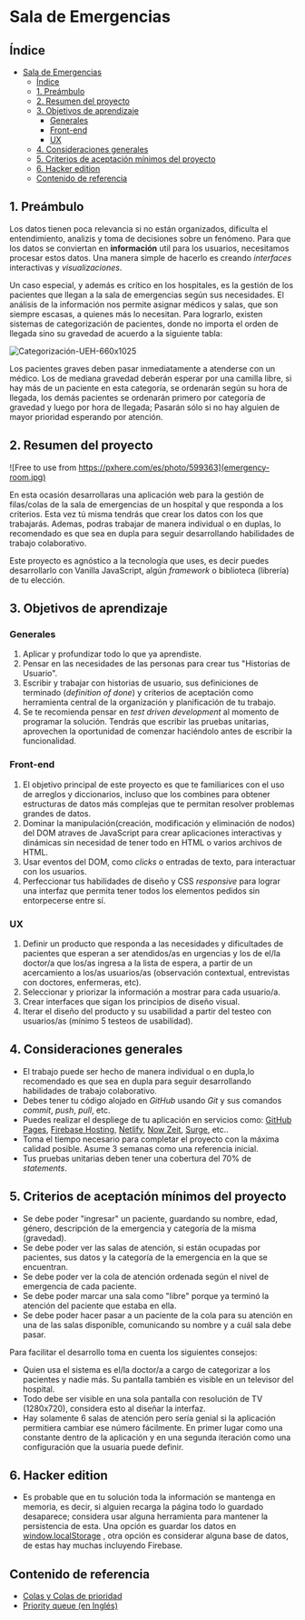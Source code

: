 # Sala de Emergencias

## Índice

- [Sala de Emergencias](#sala-de-emergencias)
  - [Índice](#%c3%8dndice)
  - [1. Preámbulo](#1-pre%c3%a1mbulo)
  - [2. Resumen del proyecto](#2-resumen-del-proyecto)
  - [3. Objetivos de aprendizaje](#3-objetivos-de-aprendizaje)
    - [Generales](#generales)
    - [Front-end](#front-end)
    - [UX](#ux)
  - [4. Consideraciones generales](#4-consideraciones-generales)
  - [5. Criterios de aceptación mínimos del proyecto](#5-criterios-de-aceptaci%c3%b3n-m%c3%adnimos-del-proyecto)
  - [6. Hacker edition](#6-hacker-edition)
  - [Contenido de referencia](#contenido-de-referencia)

## 1. Preámbulo

Los datos tienen poca relevancia si no están organizados, dificulta el entendimiento, analizis y toma de decisiones sobre un fenómeno. Para que los datos
se conviertan en **información** util para los usuarios, necesitamos
procesar estos datos. Una manera simple de hacerlo es creando _interfaces_ interactivas
y _visualizaciones_.

Un caso especial, y además es crítico en los hospitales, es la gestión de los
pacientes que llegan a la sala de emergencias según sus necesidades.
El análisis de la información nos permite asignar médicos y salas,
que son siempre escasas, a quienes más lo necesitan. Para lograrlo, existen sistemas
de categorización de pacientes, donde no importa el orden de llegada sino su
gravedad de acuerdo a la siguiente tabla:

![Categorización-UEH-660x1025](https://user-images.githubusercontent.com/7809496/71842401-4d6b4e00-30a0-11ea-9784-910bcc7b2a8a.png)

Los pacientes graves deben pasar inmediatamente a atenderse con un
médico. Los de mediana gravedad deberán esperar por una camilla libre, si
hay más de un paciente en esta categoría, se ordenarán según su hora de llegada, los demás pacientes se ordenarán primero por categoría de gravedad y luego
por hora de llegada; Pasarán sólo si no hay alguien de mayor prioridad
esperando por atención.

## 2. Resumen del proyecto

![Free to use from https://pxhere.com/es/photo/599363](emergency-room.jpg)

En esta ocasión desarrollaras una aplicación web para la gestión
de filas/colas de la sala de emergencias de un hospital y que responda a los criterios. Esta vez tú misma tendrás que crear los datos con
los que trabajarás. Ademas, podras trabajar de manera individual o en duplas, lo recomendado es que sea en dupla para seguir desarrollando habilidades de trabajo colaborativo. 

Este proyecto es agnóstico a la tecnología que uses, es decir puedes desarrollarlo
con Vanilla JavaScript, algún _framework_  o biblioteca (librería) de tu elección.

## 3. Objetivos de aprendizaje

### Generales

1. Aplicar y profundizar todo lo que ya aprendiste.
2. Pensar en las necesidades de las personas para crear tus "Historias de Usuario".
3. Escribir y trabajar con historias de usuario, sus definiciones de terminado
(_definition of done_) y criterios de aceptación como herramienta central de la
organización y planificación de tu trabajo.
4. Se te recomienda pensar en _test driven development_ al momento de programar la
solución. Tendrás que escribir las pruebas unitarias, aprovechen la oportunidad
de comenzar haciéndolo antes de escribir la funcionalidad.

### Front-end

1. El objetivo principal de este proyecto es que te familiarices con el uso de
arreglos y diccionarios, incluso que los combines para obtener estructuras de
datos más complejas que te permitan resolver problemas grandes de datos.
2. Dominar la manipulación(creación, modificación y eliminación de nodos) del DOM atraves de JavaScript para crear aplicaciones interactivas y
dinámicas sin necesidad de tener todo en HTML o varios archivos de HTML.
1. Usar eventos del DOM, como _clicks_ o entradas de texto, para interactuar
con los usuarios.
4. Perfeccionar tus habilidades de diseño y CSS _responsive_ para lograr una
interfaz que permita tener todos los elementos pedidos sin entorpecerse entre sí.

### UX

1. Definir un producto que responda a las necesidades y dificultades de
pacientes que esperan a ser atendidos/as en urgencias y los de el/la doctor/a
que los/as ingresa a la lista de espera, a partir de un acercamiento a los/as
usuarios/as (observación contextual, entrevistas con doctores, enfermeras, etc).
2. Seleccionar y priorizar la información a mostrar para cada usuario/a.
3. Crear interfaces que sigan los principios de diseño visual.
4. Iterar el diseño del producto y su usabilidad a partir del testeo con
usuarios/as (mínimo 5 testeos de usabilidad).

## 4. Consideraciones generales

* El trabajo puede ser hecho de manera individual o en dupla,lo recomendado es que sea en dupla para seguir desarrollando habilidades de trabajo colaborativo.
* Debes tener tu código alojado en *GitHub* usando *Git* y sus comandos *commit*,
 *push*, *pull*, etc.
* Puedes realizar el despliege de tu aplicación en servicios como: [GitHub Pages](https://pages.github.com/), [Firebase Hosting](https://firebase.google.com/), [Netlify](https://www.netlify.com/), [Now Zeit](https://zeit.co/), [Surge](https://surge.sh/), etc..
* Toma el tiempo necesario para completar el proyecto con la máxima calidad posible.
 Asume 3 semanas como una referencia inicial.
* Tus pruebas unitarias deben tener una cobertura del 70% de _statements_.

## 5. Criterios de aceptación mínimos del proyecto

* Se debe poder "ingresar" un paciente, guardando su nombre, edad, género, descripción
de la emergencia y categoría de la misma (gravedad).
* Se debe poder ver las salas de atención, si están ocupadas por pacientes, sus
datos y la categoría de la emergencia en la que se encuentran.
* Se debe poder ver la cola de atención ordenada según el nivel de emergencia
de cada paciente.
* Se debe poder marcar una sala como "libre" porque ya terminó la atención del
paciente que estaba en ella.
* Se debe poder hacer pasar a un paciente de la cola para su atención en una de
las salas disponible, comunicando su nombre y a cuál sala debe pasar.

Para facilitar el desarrollo toma en cuenta los siguientes consejos:

* Quien usa el sistema es el/la doctor/a a cargo de categorizar a los pacientes y
nadie más. Su pantalla también es visible en un televisor del hospital.
* Todo debe ser visible en una sola pantalla con resolución de TV (1280x720),
considera esto al diseñar la interfaz.
* Hay solamente 6 salas de atención pero sería genial si la aplicación permitiera
cambiar ese número fácilmente. En primer lugar como una constante dentro de la
aplicación y en una segunda iteración como una configuración que la usuaria puede
definir.

## 6. Hacker edition

* Es probable que en tu solución toda la información se mantenga en memoria, es
decir, si alguien recarga la página todo lo guardado desaparece; considera usar
alguna herramienta para mantener la persistencia de esta. Una opción es guardar
los datos en [window.localStorage](https://developer.mozilla.org/es/docs/Web/API/Window/localStorage)
, otra opción es considerar alguna base de datos, de estas hay muchas incluyendo
Firebase.

## Contenido de referencia

* [Colas y Colas de prioridad](https://medium.com/laboratoria-developers/queues-in-javascript-2602677c9c3b)
* [Priority queue (en Inglés)](https://github.com/trekhleb/javascript-algorithms/tree/master/src/data-structures/priority-queue)
